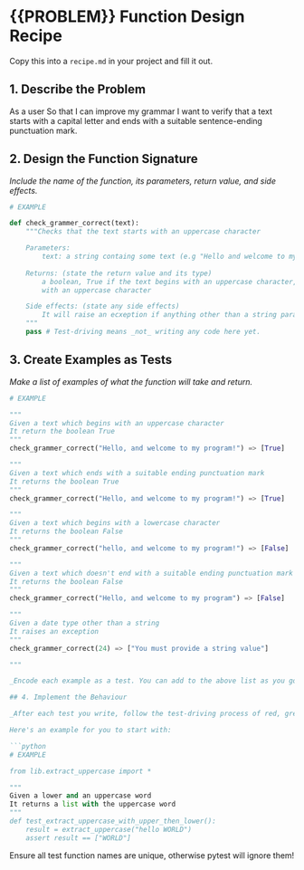 # {{PROBLEM}} Function Design Recipe

Copy this into a `recipe.md` in your project and fill it out.

## 1. Describe the Problem

As a user
So that I can improve my grammar
I want to verify that a text starts with a capital letter and ends with a suitable sentence-ending punctuation mark.

## 2. Design the Function Signature

_Include the name of the function, its parameters, return value, and side effects._

```python
# EXAMPLE

def check_grammer_correct(text):
    """Checks that the text starts with an uppercase character

    Parameters: 
        text: a string containg some text (e.g "Hello and welcome to my program!")
        
    Returns: (state the return value and its type)
        a boolean, True if the text begins with an uppercase character, False if it does not begin
        with an uppercase character

    Side effects: (state any side effects)
        It will raise an ecxeption if anything other than a string paramter is passed.
    """
    pass # Test-driving means _not_ writing any code here yet.
```

## 3. Create Examples as Tests

_Make a list of examples of what the function will take and return._

```python
# EXAMPLE

"""
Given a text which begins with an uppercase character
It return the boolean True
"""
check_grammer_correct("Hello, and welcome to my program!") => [True]

"""
Given a text which ends with a suitable ending punctuation mark
It returns the boolean True
"""
check_grammer_correct("Hello, and welcome to my program!") => [True]

"""
Given a text which begins with a lowercase character
It returns the boolean False
"""
check_grammer_correct("hello, and welcome to my program!") => [False]

"""
Given a text which doesn't end with a suitable ending punctuation mark
It returns the boolean False
"""
check_grammer_correct("Hello, and welcome to my program") => [False]

"""
Given a date type other than a string
It raises an exception
"""
check_grammer_correct(24) => ["You must provide a string value"]

"""

_Encode each example as a test. You can add to the above list as you go._

## 4. Implement the Behaviour

_After each test you write, follow the test-driving process of red, green, refactor to implement the behaviour._

Here's an example for you to start with:

```python
# EXAMPLE

from lib.extract_uppercase import *

"""
Given a lower and an uppercase word
It returns a list with the uppercase word
"""
def test_extract_uppercase_with_upper_then_lower():
    result = extract_uppercase("hello WORLD")
    assert result == ["WORLD"]

```

Ensure all test function names are unique, otherwise pytest will ignore them!
